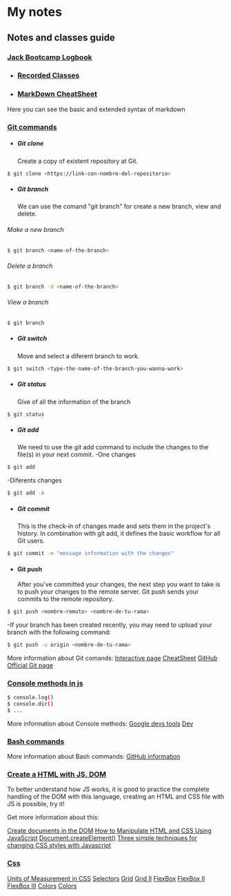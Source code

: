 # My notes

## Notes and classes guide

### [Jack Bootcamp Logbook](https://frill-scorpio-cd1.notion.site/Diario-BOOTCAMP-ISDICODERS-c92377c6fcc64696bd6ff37508770e14)

- ### [Recorded Classes](https://b00tc4mp.com)

- ### [MarkDown CheatSheet](https://tutorialmarkdown.com/guia)
Here you can see the basic and extended syntax of markdown

### [Git commands](https://www.atlassian.com/es/git/glossary#commands)

- ##### Git clone
  Create a copy of existent repository at Git.

```sh
$ git clone <https://link-con-nombre-del-repositorio>
```

- ##### Git branch
  We can use the comand "git branch" for create a new branch, view and delete.

###### Make a new branch

```sh
$ git branch <name-of-the-branch>
```

###### Delete a branch

```sh
$ git branch -d <name-of-the-branch>
```

###### View a branch

```sh
$ git branch
```

- ##### Git switch
  Move and select a diferent branch to work.

```sh
$ git switch <type-the-name-of-the-branch-you-wanna-work>
```

- ##### Git status
  Give of all the information of the branch

```sh
$ git status
```

- ##### Git add
  We need to use the git add command to include the changes to the file(s) in your next commit.
  -One changes

```sh
$ git add
```

-Diferents changes

```sh
$ git add -A
```

- ##### Git commit
  This is the check-in of changes made and sets them in the project's history. In combination with git add, it defines the basic workflow for all Git users.

```sh
$ git commit -m "message information with the changes"
```

- #### Git push
  After you've committed your changes, the next step you want to take is to push your changes to the remote server. Git push sends your commits to the remote repository.

```sh
$ git push <nombre-remoto> <nombre-de-tu-rama>
```

-If your branch has been created recently, you may need to upload your branch with the following command:

```sh
$ git push -u origin <nombre-de-tu-rama>
```

More information about Git comands:
[Interactive page](https://ndpsoftware.com/git-cheatsheet.html#loc=index;)
[CheatSheet](https://training.github.com/downloads/es_ES/github-git-cheat-sheet.pdf)
[GitHub](https://gist.github.com/dasdo/9ff71c5c0efa037441b6)
[Official Git page](https://git-scm.com/docs)

### [Console methods in js](https://ed.team/blog/ve-mas-alla-del-consolelog-y-mejora-tu-codigo-javascript)

```sh
$ console.log()
$ console.dir()
$ ...
```

More information about Console methods:
[Google devs tools](https://developer.chrome.com/docs/devtools/console/api)
[Dev](https://dev.to/usulpro/console-methods-in-javascript-a-guide-for-beginners-32mg)

### [Bash commands](https://ss64.com/bash/)

More information about Bash commands:
[GitHub information](https://github.com/RehanSaeed/Bash-Cheat-Sheet)

### [Create a HTML with JS. DOM](https://www.youtube.com/watch?v=koiPxFFiqJ4)

To better understand how JS works, it is good to practice the complete handling of the DOM with this language, creating an HTML and CSS file with JS is possible, try it!

Get more information about this:

[Create documents in the DOM](https://lenguajejs.com/javascript/dom/crear-elementos-dom/)
[How to Manipulate HTML and CSS Using JavaScript](https://www.freecodecamp.org/news/manipulate-html-and-css-using-javascript/#:~:text=The%20HTML%20DOM%20provides%20a,other%20operations%20on%20the%20document.)
[Document.createElement()](https://developer.mozilla.org/es/docs/Web/API/Document/createElement)
[Three simple techniques for changing CSS styles with Javascript](https://entrellaves.com/javascript/cambiar-css-con-javascript/)

### [Css](https://lenguajecss.com/css/)
[Units of Measurement in CSS](https://keepcoding.io/blog/unidades-de-medida-en-css/)
[Selectors](https://flukeout.github.io/#)
[Grid](https://cssgridgarden.com/#es)
[Grid II](https://grid.malven.co)
[FlexBox](https://flexboxfroggy.com/#es)
[FlexBox II](https://flexbox.malven.co)
[FlexBox III](https://css-tricks.com/snippets/css/a-guide-to-flexbox/)
[Colors](https://htmlcolorcodes.com/es/tabla-de-colores/)
[Colors](https://mycolor.space)